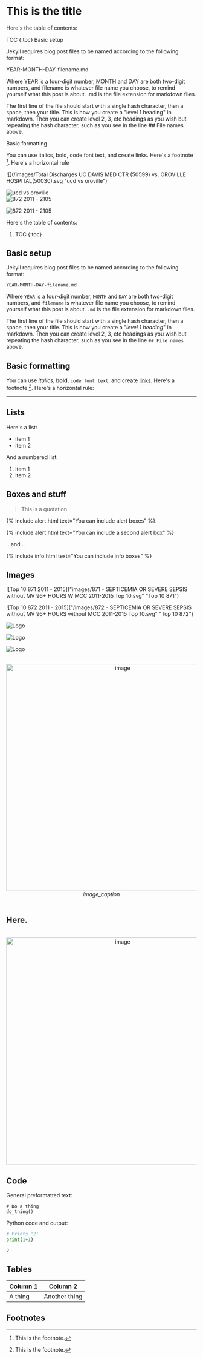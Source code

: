 # This is the title




Here's the table of contents:

TOC {:toc}
Basic setup

Jekyll requires blog post files to be named according to the following format:

YEAR-MONTH-DAY-filename.md

Where YEAR is a four-digit number, MONTH and DAY are both two-digit numbers, and filename is whatever file name you choose, to remind yourself what this post is about. .md is the file extension for markdown files.

The first line of the file should start with a single hash character, then a space, then your title. This is how you create a "level 1 heading" in markdown. Then you can create level 2, 3, etc headings as you wish but repeating the hash character, such as you see in the line ## File names above.

Basic formatting

You can use italics, bold, code font text, and create links. Here's a footnote [^1]. Here's a horizontal rule  



![](/images/Total Discharges UC DAVIS MED CTR (50599) vs. OROVILLE HOSPITAL(50030).svg "ucd vs oroville")     


![](/images/871DischargesUCDvsOrovile.svg "ucd vs oroville")     
![](/images/871Top10.svg "872 2011 - 2105")  
 


![](/images/872.svg "872 2011 - 2105")  






Here's the table of contents:

1. TOC
{:toc}

## Basic setup

Jekyll requires blog post files to be named according to the following format:

`YEAR-MONTH-DAY-filename.md`

Where `YEAR` is a four-digit number, `MONTH` and `DAY` are both two-digit numbers, and `filename` is whatever file name you choose, to remind yourself what this post is about. `.md` is the file extension for markdown files.

The first line of the file should start with a single hash character, then a space, then your title. This is how you create a "*level 1 heading*" in markdown. Then you can create level 2, 3, etc headings as you wish but repeating the hash character, such as you see in the line `## File names` above.

## Basic formatting

You can use *italics*, **bold**, `code font text`, and create [links](https://www.markdownguide.org/cheat-sheet/). Here's a footnote [^1]. Here's a horizontal rule:

---

## Lists

Here's a list:

- item 1
- item 2

And a numbered list:

1. item 1
1. item 2

## Boxes and stuff

> This is a quotation

{% include alert.html text="You can include alert boxes" %}. 

{% include alert.html text="You can include a second alert box" %}

...and...

{% include info.html text="You can include info boxes" %}

## Images

![Top 10 871 2011 - 2015]("images/871 - SEPTICEMIA OR SEVERE SEPSIS without MV 96+ HOURS W MCC 2011-2015 Top 10.svg"  "Top 10 871")



![Top 10 872 2011 - 2015]("/images/872 - SEPTICEMIA OR SEVERE SEPSIS without MV 96+ HOURS without MCC 2011-2015 Top 10.svg"  "Top 10 872")


![Logo](images/"logo.jpg")  


![Logo]("images/logo.jpg")  


![Logo](images/logo.jpg)  




<br>
<div style="text-align: center;"><IMG SRC="images/872 - SEPTICEMIA OR SEVERE SEPSIS without MV 96+ HOURS without MCC 2011-2015 Top 10.svg"  width="600" height="600" ALT="image">
<em>image_caption</em></div>
<br>









## Here. 





<br>
<div style="text-align: center;"><IMG SRC="images/872 - SEPTICEMIA OR SEVERE SEPSIS without MV 96+ HOURS without MCC 2011-2015 Top 10.svg"  width="600" height="600" ALT="image">
</div>





 







 


## Code

General preformatted text:

    # Do a thing
    do_thing()

Python code and output:

```python
# Prints '2'
print(1+1)
```

    2

## Tables

| Column 1 | Column 2 |
|-|-|
| A thing | Another thing |

## Footnotes

[^1]: This is the footnote.

